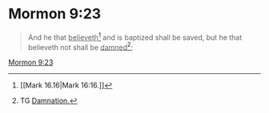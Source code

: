 # Mormon 9:23

> And he that <u>believeth</u>[^a] and is baptized shall be saved, but he that believeth not shall be <u>damned</u>[^b];

[Mormon 9:23](https://www.churchofjesuschrist.org/study/scriptures/bofm/morm/9?lang=eng&id=p23#p23)


[^a]: [[Mark 16.16|Mark 16:16.]]
[^b]: TG [Damnation.](https://www.churchofjesuschrist.org/study/scriptures/tg/damnation?lang=eng)

